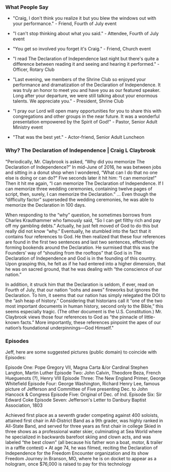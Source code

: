 ### What People Say ###
- "Craig, I don't think you realize it but you blew the windows out with your performance." - Friend, Fourth of July event

- "I can't stop thinking about what you said." - Attendee, Fourth of July event

- "You get so involved you forget it's Craig." - Friend, Church event

- "I read The Declaration of Independence last night but there's quite a difference between reading it and seeing and hearing it performed." - Officer, Rotary Club

- "Last evening, we members of the Shrine Club so enjoyed your performance and dramatization of the Declaration of Independence. It was truly an honor to meet you and have you as our featured speaker. Long after your departure, we were still talking about your enormous talents. We appreciate you." - President, Shrine Club

- "I pray our Lord will open many opportunities for you to share this with congregations and other groups in the near future. It was a wonderful presentation empowered by the Spirit of God!" - Pastor, Senior Adult Ministry event

- "That was the best yet." - Actor-friend, Senior Adult Luncheon


### Why? The Declaration of Independence | Craig L Claybrook ###
"Periodically, Mr. Claybrook is asked, “Why did you memorize The Declaration of Independence?” In mid-June of 2016, he was between jobs and sitting in a donut shop when I wondered, “What can I do that no one else is doing or can do?” Five seconds later it hit him: “I can memorize!” Then it hit me again, “I can memorize The Declaration of Independence. If I can memorize three wedding ceremonies, containing twelve pages of script, then, surely, I can memorize the Declaration.” … Even though the “difficulty factor” superseded the wedding ceremonies, he was able to memorize the Declaration in 100 days.
 
When responding to the “why” question, he sometimes borrows from Charles Krauthammer who famously said, “So I can get filthy rich and pay off my gambling debts.” Actually, he just felt moved of God to do this but really did not know “why.” Eventually, he stumbled into the fact that it contains four references to God. He then realized that these four references are found in the first two sentences and last two sentences, effectively forming bookends around the Declaration. He surmised that this was the Founders’ way of “shouting from the rooftops” that God is in The Declaration of Independence and God is in the founding of this country. Upon grasping this, he felt as if he had entered into a higher dimension, that he was on sacred ground, that he was dealing with “the conscience of our nation.”   
 
In addition, it struck him that the Declaration is seldom, if ever, read on Fourth of July, that our nation “oohs and awes” fireworks but ignores the Declaration. To him, it seems that our nation has simply relegated the DOI to the “ash heap of history.” Considering that historians call it “one of the two most important documents in human history, second only to the Bible,” this seems especially tragic. (The other document is the U.S. Constitution.) Mr. Claybrook views those four references to God as “the pinnacle of little-known facts.” More importantly, these references pinpoint the apex of our nation’s foundational underpinnings—God Himself."



### Episodes ####
Jeff, here are some suggested pictures (public domain) to coincide with Episodes:

Episode One: Pope Gregory VII, Magna Carta &/or Cardinal Stephen Langton, Martin Luther
Episode Two: John Calvin, Theodore Beza, French Hueguenots (?), Henry VIII
Episode Three: The New England Primer, George Whitefield
Episode Four: George Washington, Richard Henry Lee, famous picture of Jefferson and Committee of Five presenting Dec. to John Hancock & Congress
Episode Five: Original of Dec. of Ind.
Episode Six: Sir Edward Coke
Episode Seven: Jefferson's Letter to Danbury Baptist Association, 1803







Achieved first place as a seventh grader competing against 400 soloists, attained first chair in All-District Band as a 9th grader, was highly ranked in All-State Band, and served for three years as first chair in college
Skied in three shows as a professional water skier, culminating at Sea World where he specialized in backwards barefoot skiing and clown acts, and was labeled “the best clown” (all because his father won a boat, motor, & trailer in a raffle contest)
•	At age 74, he was filmed, reciting the Declaration of Independence for the Freedom Encounter organization and its show Freedom Journey in Branson, MO, where he is on docket to appear as a hologram, once $76,000 is raised to pay for this technology 
